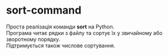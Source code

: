 # sort-command
Проста реалізація команди **sort** на Python.  
Програма читає рядки з файлу та сортує їх у звичайному або зворотному порядку.  
Підтримується також числове сортування.
